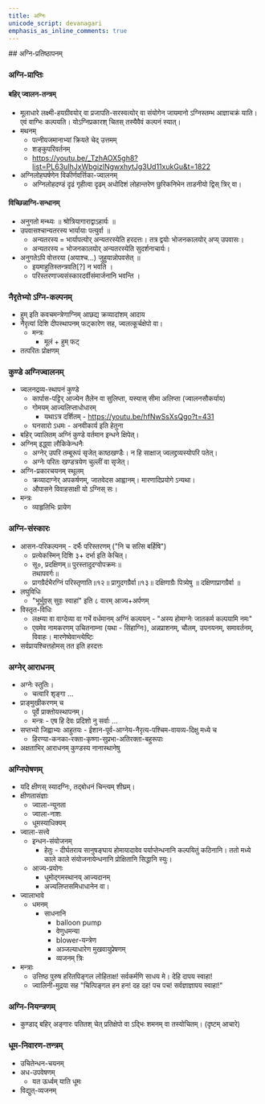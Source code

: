 ```yaml
---  
title: अग्निः
unicode_script: devanagari  
emphasis_as_inline_comments: true
---  
```


##‌ अग्नि-प्रतिष्ठापनम्

### अग्नि-प्राप्तिः

#### बहिर् ज्वालन-तन्त्रम्

- मूलाधारे लक्ष्मी-हयग्रीवयोर् वा प्रजापति-सरस्वत्योर् वा संयोगेन जायमानो ऽग्निस्तम्भ आज्ञाचक्रं याति। एवं वाग्भिः कल्पयति। योऽग्निप्रकारश् चितस् तस्यैवैवं कल्पनं स्यात्।
- मथनम्
  - पत्नीयजमानाभ्यां क्रियते चेद् उत्तमम्
  - शङ्कुपरिवर्तनम्
  - https://youtu.be/_TzhAOX5gh8?list=PL63uIhJxWbgizlNgwxhytJg3Ud11xukGu&t=1822
- अग्निलोहघर्षणेन विकीर्णवर्त्तिका-ज्वालनम्
  - अग्निलोहदण्डं दृढं गृहीत्वा दृढम् अधोदिशं लोहान्तरेण छुरिकनिभेन ताडनीयो द्विस् त्रिर् वा।

#### विच्छिन्नाग्नि-सन्धानम्

- अनुगतो मन्थ्यः ॥ श्रोत्रियागाराद्वाऽहार्यः ॥
- उपवासश्चान्यतरस्य भार्यायाः पत्युर्वा ॥
  - अन्यतरस्य = भार्यापत्योर् अन्यतरस्येति हरदत्तः। तत्र द्वयोः भोजनकालयोर् अप्य् उपवासः।
  - अन्यतरस्य = भोजनकालयोर् अन्यतरस्येति सुदर्शनाचार्यः।
- अनुगतेऽपि वोत्तरया (अयाश्च…) जुहुयान्नोपवसेत् ॥
  - इयमाहुतिस्तन्त्रवति[?] न भवति ।
  - परिस्तरणाज्यसंस्कारदर्वीसंमार्जनानि भवन्ति ।

### नैरृतेभ्यो ऽग्नि-कल्पनम्

- हुम् इति कवचमन्त्रेणाग्निम् आछद्य क्रव्यादांशम् आदाय
- नैरृत्यां दिशि दीपस्थापनम् फट्कारेण सह, ज्वलत्कूर्चक्षेपो वा।
  - मन्त्रः
    - मूलं + हुम् फट्
- तत्परितः प्रोक्षणम्

### कुण्डे अग्निज्वालनम्

- ज्वलनद्रव्य-स्थापनं कुण्डे
  - कार्पास-पट्टिर् आज्येन तैलेन वा सुलिप्ता, यस्यास् सीमा अलिप्ता (ज्वालनसौकर्याय)
  - गोमयम् आज्यलिप्ताधोधारम्
    - यथाऽत्र दर्शितम् - https://youtu.be/hfNwSsXsQgo?t=431
  - घनसारो ऽधमः - अनवीकार्य इति हेतुना
- बहिर् ज्वालितम् अग्निं कुण्डे वर्तमान इन्धने क्षिपेत्।
- अग्निम् इद्ध्वा लौकिकेन्धनैः
  - अग्नेर् उपरि तम्बूरूपं सृजेत् काष्ठखण्डैः। न हि साक्षाज् ज्वलद्द्रव्यस्योपरि पतेत्।
  - अग्नेः परितः खण्डत्रयेण चुल्लीं वा सृजेत्।
- अग्नि-प्रकारचयनम् स्थूलम्
  - क्रव्यादाग्नेर् अपकर्षणम्, जातवेदस आह्वानम्। मारणादिप्रयोगे ऽन्यथा।
  - औपासने विवाहसाक्षी यो ऽग्निस् सः।
- मन्त्रः
  - व्याहृतिभिः प्रायेण

### अग्नि-संस्कारः
- आसन-परिकल्पनम् - दर्भैः परिस्तरणम् ("नि च सत्सि बर्हिषि")
  - प्रत्येकस्मिन् दिशि ३+ दर्भा इति केचित्।
  - सू०, प्रदक्षिणम्॥ पुरस्तादुदग्वोपक्रमः॥   
तथापवर्गः॥
  - प्रागग्रैर्दभैरग्निं परिस्तृणाति॥१२॥ प्रागुदगग्रैर्वा॥१३॥ दक्षिणाग्रैः पित्र्येषु ॥ दक्षिणाप्रागग्रैर्वा ॥
- लघुविधिः
  - "भूर्भुव॒स् सुवः॒ स्वाहा॑" इति ८ वारम् आज्य+अर्पणम्
- विस्तृत-विधिः
  - लक्ष्म्या वा वाग्देव्या वा गर्भे वर्धमानम् अग्निं कल्पयन् - "अस्य होमाग्नेः जातकर्म कल्पयामि नमः"
  - एवमेव नामकरणम् उचितनाम्ना (यथा - सिंहाग्निः), अन्नप्राशनम्, चौलम्, उपनयनम्, समावर्तनम्, विवाहः। मारणेष्वेवान्त्येष्टिः
- सर्वप्रायश्चित्तहोमस् तत इति हरदत्तः

### अग्नेर् आराधनम्
- अग्नेः स्तुतिः।
  - चत्वारि शृङ्गा …
- प्राङ्मुखीकरणम् च
  - पूर्वे प्राक्तोयस्थापनम्।
  - मन्त्रः - एष हि देवः प्रदिशो नु सर्वाः …
- सप्तभ्यो जिह्वाभ्यः आहुतयः - ईशान-पूर्व-आग्नेय-नैरृत्य-पश्चिम-वायव्य-दिक्षु मध्ये च
  - हिरण्या-कनका-रक्ता-कृष्णा-सुप्रभा-अतिरक्ता-बहुरूपाः
- अक्षताभिर् आराधनम् कुण्डस्य नानास्थानेषु

### अग्निपोषणम्

- यदि क्षीणस् स्यादग्निः, तद्बोधनं चिन्त्यम् शीघ्रम्।
- क्षीणतासंज्ञाः
  - ज्वाला-न्यूनता
  - ज्वाला-नाशः
  - धूमस्याधिक्यम्
- ज्वाला-सत्त्वे
  - इन्धन-संयोजनम्
    - हेतुः - दीर्घतराय सानुषङ्घाय होमायादावेव पर्याप्तेन्धनानि कल्पयितुं कठिनानि। ततो मध्ये काले काले संयोजनायेन्धनानि प्रोक्षितानि सिद्धानि स्युः।
  - आज्य-प्रयोगः
    - धूमोद्गमस्थानय् आज्यदानम्
    - अज्यलिप्तसमिधाधानेन वा।
- ज्वालाभावे
  - धमनम्
    - साधनानि
      - balloon pump
      - वेणुधमन्या
      - blower-यन्त्रेण
      - अञ्जल्याधारेण मुखवायुप्रेषणम्
      - व्यजनम् त्रिः
- मन्त्राः
  - उत्तिष्ठ पुरुष हरितपिङ्गल लोहिताक्ष! सर्वकर्मणि साधय मे।  देहि दापय स्वाहा!
  - ज्वालिनी-मुद्रया सह "चित्पिङ्गल हन हन! दह दह! पच पच! सर्वज्ञाज्ञापय स्वाहा!"

### अग्नि-नियन्त्रणम्
  - कुण्डाद् बहिर् अङ्गारः पतितश् चेत् प्रतिक्षेपो वा ऽद्भिः शमनम् वा तस्योचितम्। (दृष्टम् आचारे)

### धूम-निवारण-तन्त्रम्

- उचितेन्धन-चयनम्
- अध-उपवेषणम्
  - यत ऊर्ध्वम् याति धूमः
- विद्युत्-व्यजनम्
